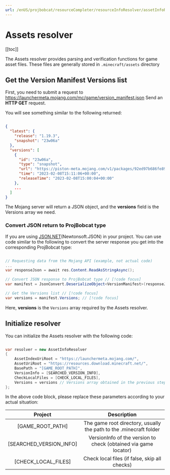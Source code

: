 ```yaml
---
url: /enUS/projbobcat/resourceCompleter/resourceInfoResolver/assetInfoResolver.md
---
```

# Assets resolver

\[\[toc]]

The Assets resolver provides parsing and verification functions for game asset files. These files are generally stored in
`.minecraft/assets` directory

## Get the Version Manifest Versions list

First, you need to submit a request to <https://launchermeta.mojang.com/mc/game/version_manifest.json>
Send an **HTTP GET** request.

You will see something similar to the following returned:

```json

{
  "latest": {
    "release": "1.19.3",
    "snapshot": "23w06a"
  },
  "versions": [
    {
      "id": "23w06a",
      "type": "snapshot",
      "url": "https://piston-meta.mojang.com/v1/packages/92ed97b686fe8904d8ec00fd486c435582fd0155/23w06a.json",
      "time": "2023-02-08T15:11:06+00:00",
      "releaseTime": "2023-02-08T15:00:04+00:00"
    },
    ...
  ]
}

```

The Mojang server will return a JSON object, and the **versions** field is the Versions array we need.

### Convert JSON return to ProjBobcat type

If you are using [JSON.NET](https://www.newtonsoft.com/json)(Newtonsoft.JSON) in your project.
You can use code similar to the following to convert the server response you get into the corresponding ProjBobcat type:

```c#

// Requesting data from the Mojang API (example, not actual code)
...
var responseJson = await res.Content.ReadAsStringAsync();

// Convert JSON response to ProjBobcat type // [!code focus]
var manifest = JsonConvert.DeserializeObject<VersionManifest>(responseJson); // [!code focus]

// Get the Versions list // [!code focus]
var versions = manifest.Versions; // [!code focus]

```

Here, **versions** is the `Versions` array required by the Assets resolver.

## Initialize resolver

You can initialize the Assets resolver with the following code:

```c#

var resolver = new AssetInfoResolver
{
    AssetIndexUriRoot = "https://launchermeta.mojang.com/",
    AssetUriRoot = "https://resources.download.minecraft.net/",
    BasePath = "[GAME_ROOT_PATH]",
    VersionInfo = [SEARCHED_VERSION_INFO],
    CheckLocalFiles = [CHECK_LOCAL_FILES],
    Versions = versions // Versions array obtained in the previous step
};

```

In the above code block, please replace these parameters according to your actual situation:

| Project | Description |
|:-----------------------:|:-------------------------------:|
| \[GAME\_ROOT\_PATH] | The game root directory, usually the path to the .minecraft folder |
| \[SEARCHED\_VERSION\_INFO] | VersionInfo of the version to check (obtained via game locator) |
| \[CHECK\_LOCAL\_FILES] | Check local files (if false, skip all checks) |
